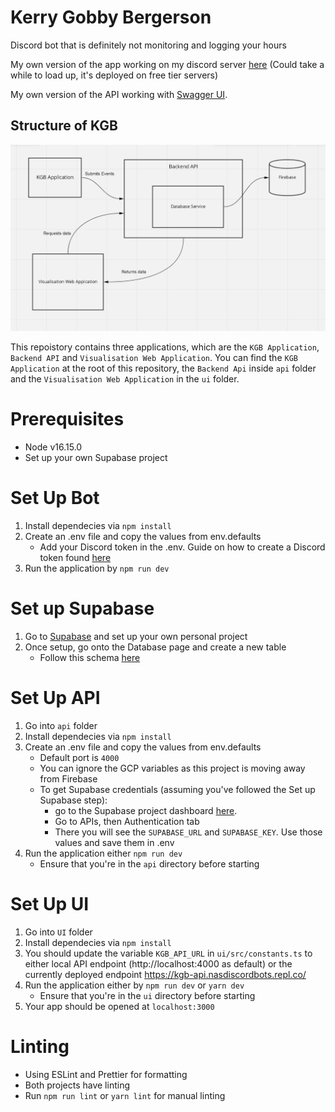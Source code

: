 # Kerry Gobby Bergerson
Discord bot that is definitely not monitoring and logging your hours

My own version of the app working on my discord server [here](https://kgb-web.nasdiscordbots.repl.co) (Could take a while to load up, it's deployed on free tier servers)

My own version of the API working with [Swagger UI](https://kgb-api.nasdiscordbots.repl.co/api-docs/).

## Structure of KGB
![image](https://github.com/k-h-f/KGB/blob/master/docs/images/architecture.png)

This repoistory contains three applications, which are the `KGB Application`, `Backend API` and `Visualisation Web Application`. You can find the `KGB Application` at the root of this repository, the `Backend Api` inside `api` folder and the `Visualisation Web Application` in the `ui` folder.


# Prerequisites
* Node v16.15.0
* Set up your own Supabase project

# Set Up Bot
1. Install dependecies via `npm install`
2. Create an .env file and copy the values from env.defaults 
    * Add your Discord token in the .env. Guide on how to create a Discord token found [here](https://discordjs.guide/preparations/setting-up-a-bot-application.html#creating-your-bot)
3. Run the application by `npm run dev`

# Set up Supabase
1. Go to [Supabase](https://app.supabase.io/) and set up your own personal project
2. Once setup, go onto the Database page and create a new table
   * Follow this schema [here](https://github.com/k-h-f/KGB/blob/master/docs/images/schema.png)

# Set Up API
1. Go into `api` folder
2. Install dependecies via `npm install`
3. Create an .env file and copy the values from env.defaults
   * Default port is `4000`
   * You can ignore the GCP variables as this project is moving away from Firebase
   * To get Supabase credentials (assuming you've followed the Set up Supabase step): 
      * go to the Supabase project dashboard [here](https://app.supabase.io/).
      * Go to APIs, then Authentication tab 
      * There you will see the `SUPABASE_URL` and `SUPABASE_KEY`. Use those values and save them in .env
4. Run the application either `npm run dev`
   * Ensure that you're in the `api` directory before starting

# Set Up UI
1. Go into `UI` folder
2. Install dependecies via `npm install`
3. You should update the variable `KGB_API_URL` in `ui/src/constants.ts` to either local API endpoint (http://localhost:4000 as default) or the currently deployed endpoint https://kgb-api.nasdiscordbots.repl.co/
4. Run the application either by `npm run dev` or `yarn dev`
   * Ensure that you're in the `ui` directory before starting
5. Your app should be opened at `localhost:3000`

# Linting
* Using ESLint and Prettier for formatting
* Both projects have linting
* Run `npm run lint` or `yarn lint` for manual linting

